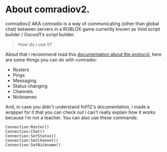 # About comradiov2.

comradiov2 AKA comradio is a way of communicating (other than global chat) between servers in a ROBLOX game currently known as Void script builder / Oxcool1's script builder.
> How do i use it?

About that i recommend read this [documentation about the protocol,](https://github.com/fofl12/comradio/blob/main/comradio2.md) here are some things you can do with comradio:
- Rosters
- Pings
- Messaging
- Status changing
- Channels
- Nicknames

And, in case you didn't understand fofl12's documentation, i made a wrapper for it that you can check out <here> i can't really explain how it works because i'm not a teacher.
  You can also use these commands:
  ```
  Connection:Roster()
  Connection:Chat()
  Connection:SetStatus()
  Connection:SetChannel()
  Connection:SetNickname()
  ```
